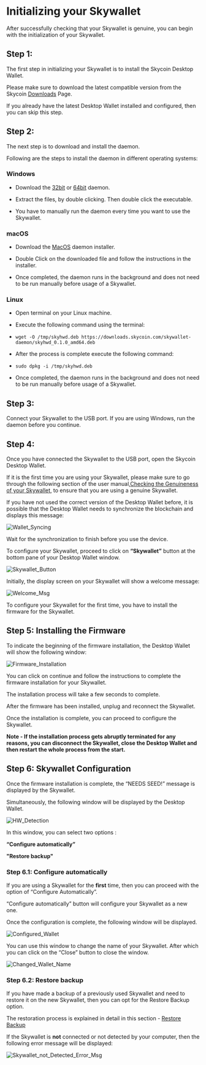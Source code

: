 # Initializing your Skywallet

After successfully checking that your Skywallet is genuine, you can begin with the initialization of your Skywallet.

## Step 1:

The first step in initializing your Skywallet is to install the Skycoin Desktop Wallet.

Please make sure to download the latest compatible version from the Skycoin [Downloads](https://www.skycoin.com/downloads/) Page.

If you already have the latest Desktop Wallet installed and configured, then you can skip this step.

## Step 2:

The next step is to download and install the daemon.

Following are the steps to install the daemon in different operating systems:

### Windows

* Download the [32bit](https://downloads.skycoin.com/skywallet-daemon/skyhwd-1.0.0-win-x86.zip) or [64bit](https://downloads.skycoin.com/skywallet-daemon/skyhwd-1.0.0-win-x64.zip) daemon. 

* Extract the files, by double clicking. Then double click the executable. 

* You have to manually run the daemon every time you want to use the Skywallet.

### macOS

* Download the [MacOS](https://downloads.skycoin.com/skywallet-daemon/skyhwd-1.0.0-osx-darwin-x64.pkg) daemon installer. 

* Double Click on the downloaded file and follow the instructions in the installer.

* Once completed, the daemon runs in the background and does not need to be run manually before usage of a Skywallet.

### Linux

* Open terminal on your Linux machine.

* Execute the following command using the terminal:  
* ```wget -O /tmp/skyhwd.deb https://downloads.skycoin.com/skywallet-daemon/skyhwd_0.1.0_amd64.deb```

* After the process is complete execute the following command:  
* ```sudo dpkg -i /tmp/skyhwd.deb```

* Once completed, the daemon runs in the background and does not need to be run manually before usage of a Skywallet.

## Step 3:

Connect your Skywallet to the USB port. If you are using Windows, run the daemon before you continue.

## Step 4:

Once you have connected the Skywallet to the USB port, open the Skycoin Desktop Wallet.

If it is the first time you are using your Skywallet, please make sure to go through the following section of the user manual,[Checking the Genuineness of your Skywallet](https://github.com/SkycoinProject/User-Manuals/blob/master/Skywallet/1.%20Checking%20the%20Genuineness%20of%20your%20Skywallet.md), to ensure that you are using a genuine Skywallet.

If you have not used the correct version of the Desktop Wallet before, it is possible that the Desktop Wallet needs to synchronize the blockchain and displays this message: 

![Wallet_Syncing](https://github.com/SkycoinProject/User-Manuals/blob/master/Pictures/Wallet_Sync.png)

Wait for the synchronization to finish before you use the device. 

To configure your Skywallet, proceed to click on **“Skywallet”** button at the bottom pane of your Desktop Wallet window.

![Skywallet_Button](https://github.com/SkycoinProject/User-Manuals/blob/master/Pictures/Skywallet_Button_Highlighted.png)

Initially, the display screen on your Skywallet will show a welcome message:

![Welcome_Msg](https://github.com/SkycoinProject/User-Manuals/blob/master/Pictures/Skywallet_Welcome_Message.png)

To configure your Skywallet for the first time, you have to install the firmware for the Skywallet.

## Step 5: Installing the Firmware

To indicate the beginning of the firmware installation, the Desktop Wallet will show the following window:

![Firmware_Installation](https://github.com/SkycoinProject/User-Manuals/blob/master/Pictures/Firmware_Installation_Dialogue_Window.png)

You can click on continue and follow the instructions to complete the firmware installation for your Skywallet.

The installation process will take a few seconds to complete.

After the firmware has been installed, unplug and reconnect the Skywallet. 

Once the installation is complete, you can proceed to configure the Skywallet.

**Note - If the installation process gets abruptly terminated for any reasons, you can disconnect the Skywallet, close the Desktop Wallet and then restart the whole process from the start.**

## Step 6: Skywallet Configuration

Once the firmware installation is complete, the “NEEDS SEED!” message is displayed by the Skywallet.

Simultaneously, the following window will be displayed by the Desktop Wallet.

![HW_Detection](https://github.com/SkycoinProject/User-Manuals/blob/master/Pictures/Skywallet_Window_Unconfigured_Wallet.png)

In this window, you can select two options :

**“Configure automatically”**

**"Restore backup"**

### Step 6.1: Configure automatically

If you are using a Skywallet for the **first** time, then you can proceed with the option of “Configure Automatically”.

“Configure automatically” button will configure your Skywallet as a new one.

Once the configuration is complete, the following window will be displayed.

![Configured_Wallet](https://github.com/SkycoinProject/User-Manuals/blob/master/Pictures/Skywallet_Configuration_Completion.png)

You can use this window to change the name of your Skywallet. After which you can click on the “Close” button to close the window.

![Changed_Wallet_Name](https://github.com/SkycoinProject/User-Manuals/blob/master/Pictures/Skywallet_Renamed.png)

### Step 6.2: Restore backup

If you have made a backup of a previously used Skywallet and need to restore it on the new Skywallet, then you can opt for the Restore Backup option.

The restoration process is explained in detail in this section - [Restore Backup](https://github.com/SkycoinProject/User-Manuals/blob/master/Skywallet/6.%20Restoring%20Backup%20with%20an%20Existing%20Seed.md)

If the Skywallet is **not** connected or not detected by your computer, then the following error message will be displayed:

![Skywallet_not_Detected_Error_Msg](https://github.com/SkycoinProject/User-Manuals/blob/master/Pictures/Skywallet_Not_Detected.png)
